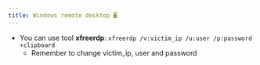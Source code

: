 ```yaml
---
title: Windows remote desktop 🖥
---
```


- You can use tool **xfreerdp**: `xfreerdp /v:victim_ip /u:user /p:password +clipboard`
  - Remember to change victim_ip, user and password
